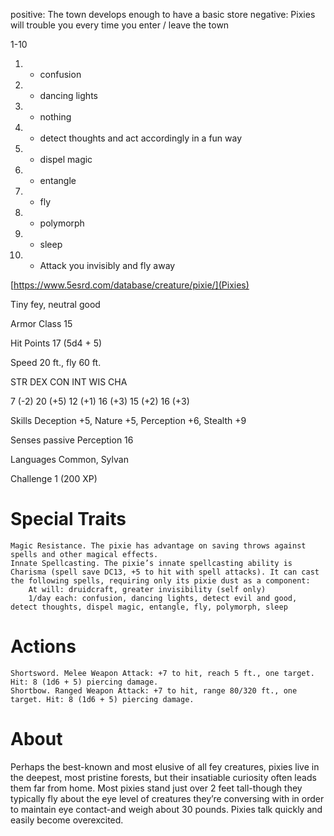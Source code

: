 positive: The town develops enough to have a basic store
negative: Pixies will trouble you every time you enter / leave the town

1-10

1. * confusion 
2. * dancing lights
3. * nothing
4. * detect thoughts and act accordingly in a fun way
5. * dispel magic
6. * entangle
7. * fly
8. * polymorph
9. * sleep
10. * Attack you invisibly and fly away


[https://www.5esrd.com/database/creature/pixie/](Pixies)

Tiny fey, neutral good

Armor Class 15

Hit Points 17 (5d4 + 5)

Speed 20 ft., fly 60 ft.

STR 	DEX 	CON 	INT 	WIS 	CHA

7 (-2) 	20 (+5) 	12 (+1) 	16 (+3) 	15 (+2) 	16 (+3)

Skills Deception +5, Nature +5, Perception +6, Stealth +9

Senses passive Perception 16

Languages Common, Sylvan

Challenge 1 (200 XP)

# Special Traits

    Magic Resistance. The pixie has advantage on saving throws against spells and other magical effects.
    Innate Spellcasting. The pixie’s innate spellcasting ability is Charisma (spell save DC13, +5 to hit with spell attacks). It can cast the following spells, requiring only its pixie dust as a component:
        At will: druidcraft, greater invisibility (self only)
        1/day each: confusion, dancing lights, detect evil and good, detect thoughts, dispel magic, entangle, fly, polymorph, sleep

# Actions

    Shortsword. Melee Weapon Attack: +7 to hit, reach 5 ft., one target. Hit: 8 (1d6 + 5) piercing damage.
    Shortbow. Ranged Weapon Attack: +7 to hit, range 80/320 ft., one target. Hit: 8 (1d6 + 5) piercing damage.

# About

Perhaps the best-known and most elusive of all fey creatures, pixies live in the deepest, most pristine forests, but their insatiable curiosity often leads them far from home. Most pixies stand just over 2 feet tall-though they typically fly about the eye level of creatures they’re conversing with in order to maintain eye contact-and weigh about 30 pounds. Pixies talk quickly and easily become overexcited.

